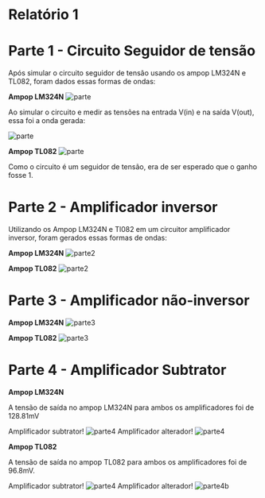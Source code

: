 # Relatório 1

# Parte 1 - Circuito Seguidor de tensão

Após simular o circuito seguidor de tensão usando os ampop LM324N e TL082, foram dados essas formas de ondas:

**Ampop LM324N**
![parte](https://i.imgur.com/7TfuZcd.png)

Ao simular o circuito e medir as tensões na entrada V(in) e na saída V(out), essa foi a onda gerada:

![parte](https://i.imgur.com/PYR5Fvt.jpg)

**Ampop TL082**
![parte](https://cdn.discordapp.com/attachments/249608626518360064/700480595494699098/Tl082_partea.png)

Como o circuito é um seguidor de tensão, era de ser esperado que o ganho fosse 1.


# Parte 2 - Amplificador inversor

Utilizando os Ampop LM324N e Tl082 em um circuitor amplificador inversor, foram gerados essas formas de ondas:

**Ampop LM324N**
![parte2](https://cdn.discordapp.com/attachments/700405960866529319/700442867553927288/inversor.png)

**Ampop TL082**
![parte2](https://cdn.discordapp.com/attachments/249608626518360064/700480655879962734/TL082_parteb.png)



# Parte 3 - Amplificador não-inversor

**Ampop LM324N** 
![parte3](https://cdn.discordapp.com/attachments/700405960866529319/700442827511038024/nao_inversora.png)

**Ampop TL082**
![parte3](https://cdn.discordapp.com/attachments/249608626518360064/700480705242595358/TL082_partec.png)


# Parte 4 - Amplificador Subtrator

**Ampop LM324N**

A tensão de saída no ampop LM324N para ambos os amplificadores foi de 128.81mV

Amplificador subtrator!
![parte4](https://media.discordapp.net/attachments/700405960866529319/700456738926886992/2020-04-16_10.png?width=950&height=534)
Amplificador alterador!
![parte4](https://cdn.discordapp.com/attachments/249608626518360064/700483972555341825/lm324.png)


**Ampop TL082**

A tensão de saída no ampop TL082 para ambos os amplificadores foi de 96.8mV. 

Amplificador subtrator!
![parte4](https://cdn.discordapp.com/attachments/249608626518360064/700480756606042222/TL082_parted_1.png)
Amplificador alterador!
![parte4b](https://cdn.discordapp.com/attachments/249608626518360064/700480813149716480/TL082_parted_2.png)

